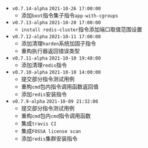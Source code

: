 - `v0.7.14-alpha`  `2021-10-26 17:00:00`
  - 添加`boot`指令集子指令`app-with-cgroups`
- `v0.7.13-alpha`  `2021-10-20 17:00:00`
  - `install redis-cluster`指令添加端口取值范围设置
- `v0.7.12-alpha`  `2021-10-11 17:00:00`
  - 添加清理`harden`系统加固子指令
  - 重构执行器返回错误类型
- `v0.7.11-alpha`  `2021-10-10 19:48:00`
  - 添加清理`redis`指令
- `v0.7.10-alpha`  `2021-10-10 14:00:00`
  - 提交部分指令测试用例
  - 重构`cmd`包内指令调用函数返回值
  - 添加`redis`安装指令
- `v0.7.9-alpha`  `2021-10-09 21:32:00`
  - 提交部分指令测试用例
  - 重构`cmd`包内`cmd`指令调用函数
  - 集成`travis CI`
  - 集成`FOSSA license scan`
  - 添加`redis`集群安装指令